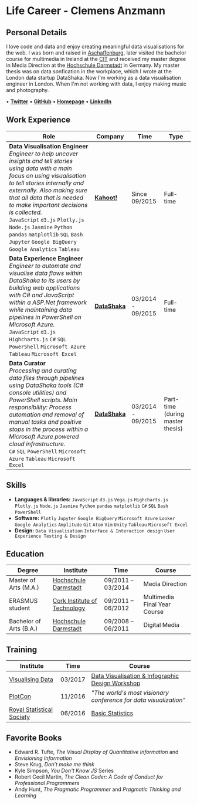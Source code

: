 # Life Career - Clemens Anzmann

## Personal Details
I love code and data and enjoy creating meaningful data visualisations for the web. I was born and raised in [Aschaffenburg](https://en.wikipedia.org/wiki/Aschaffenburg), later visited the bachelor course for multimedia in Ireland at the [CIT](http://www.cit.ie/) and received my master degree in Media Direction at the [Hochschule Darmstadt](https://www.h-da.de/) in Germany. My master thesis was on data sonfication in the workplace, which I wrote at the London data startup DataShaka. Now I'm working as a data visualisation engineer in London. When I'm not working with data, I enjoy making music and photography.

• [__Twitter__](https://twitter.com/clemens_anzmann) • [__GitHub__](https://github.com/ckanz) • [__Homepage__](http://clemens-anzmann.com) • [__LinkedIn__](https://www.linkedin.com/in/clemens-anzmann-9135513b)

## Work Experience
Role | Company | Time | Type
---------------|---------------|----------------|----------------
__Data Visualisation Engineer__ <br> _Engineer to help uncover insights and tell stories using data with a main focus on using visualisation to tell stories internally and externally. Also making sure that all data that is needed to make important decisions is collected._ <br> `JavaScript` `d3.js` `Plotly.js` `Node.js` `Jasmine` `Python` `pandas` `matplotlib` `SQL` `Bash` `Jupyter` `Google BigQuery` `Google Analytics` `Tableau` | __[Kahoot!](https://getkahoot.com/)__ |Since 09/2015 | Full-time
__Data Experience Engineer__ <br> _Engineer to automate and visualise data flows within DataShaka to its users by building web applications with C# and JavaScript within a ASP.Net framework while maintaining data pipelines in PowerShell on Microsoft Azure._ <br> `JavaScript` `d3.js` `Highcharts.js` `C#` `SQL` `PowerShell` `Microsoft Azure` `Tableau` `Microsoft Excel`| __[DataShaka](http://www.datashaka.com/)__ | 03/2014 - 09/2015 | Full-time
__Data Curator__ <br> _Processing and curating data files through pipelines using DataShaka tools (C# console utilities) and PowerShell scripts. Main responsibility: Process automation and removal of manual tasks and positive stops in the process within a Microsoft Azure powered cloud infrastructure._ <br> `C#` `SQL` `PowerShell` `Microsoft Azure` `Tableau` `Microsoft Excel`| __[DataShaka](http://www.datashaka.com/)__ | 03/2014 - 09/2015 | Part-time (during master thesis)

## Skills
- __Languages & libraries:__ `JavaScript` `d3.js` `Vega.js` `Highcharts.js` `Plotly.js` `Node.js` `Jasmine` `Python` `pandas` `matplotlib` `C#` `SQL` `Bash` `PowerShell`
- __Software:__ `Plotly` `Jupyter` `Google BigQuery` `Microsoft Azure` `Looker` `Google Analytics` `Amplitude` `Git` `Atom` `Vim` `Unity` `Tableau` `Microsoft Excel`
- __Design:__ `Data Visualisation` `Interface & Interaction design` `User Experience Testing & Design`

## Education
Degree | Institute | Time | Course
---------------|---------------|----------------|----------------
Master of Arts (M.A.) | [Hochschule Darmstadt](https://www.h-da.de/) | 09/2011 – 03/2014 | Media Direction
ERASMUS student | [Cork Institute of Technology](http://www.cit.ie/) | 09/2011 – 06/2012 | Multimedia Final Year Course
Bachelor of Arts (B.A.) | [Hochschule Darmstadt](https://www.h-da.de/) | 09/2008 – 06/2011 | Digital Media

## Training
Institute | Time | Course
---------------|----------------|----------------
[Visualising Data](http://www.visualisingdata.com/) | 03/2017 | [Data Visualisation & Infographic Design Workshop](http://www.visualisingdata.com/training/)
[PlotCon](https://plotcon.plot.ly/) | 11/2016 | _"The world's most visionary conference for data visualization"_
[Royal Statistical Society](https://www.rss.org.uk/) | 06/2016 | [Basic Statistics](https://www.rss.org.uk/RSS/Training/Public_courses/RSS/pro_dev/RSS_training_courses_sub/test_training.aspx?hkey=80752d6b-205c-4865-8068-ab827079ced2)

## Favorite Books
- Edward R. Tufte, _The Visual Display of Quantitative Information_ and _Envisioning Information_
- Steve Krug, _Don’t make me think_
- Kyle Simpson, _You Don't Know JS_ Series
- Robert Cecil Martin, _The Clean Coder: A Code of Conduct for Professional Programmers_
- Andy Hunt, _The Pragmatic Programmer_ and _Pragmatic Thinking and Learning_
